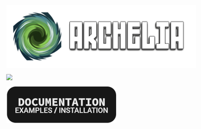 <p align="left">
  <img src="docs/repository/banner.png"/>
</p>

[![](https://jitpack.io/v/isaweye/archelia.svg)](https://jitpack.io/#isaweye/archelia)


[![web](docs/repository/button-modified-q.png)](https://isaweye.github.io/archelia)

